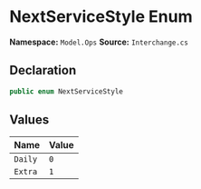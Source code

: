# NextServiceStyle Enum

**Namespace:** `Model.Ops`
**Source:** `Interchange.cs`

## Declaration

```csharp
public enum NextServiceStyle
```

## Values

| Name | Value |
|------|-------|
| `Daily` | `0` |
| `Extra` | `1` |

